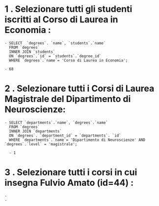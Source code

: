 # 1 . Selezionare tutti gli studenti iscritti al Corso di Laurea in Economia :

    - SELECT  `degrees`. `name`, `students`.`name`
      FROM `degrees`
      INNER JOIN `students`
      ON `degrees`.`id` = `students`.`degree_id`
      WHERE `degrees`.`name`= 'Corso di Laurea in Economia';

    - 68

# 2 . Selezionare tutti i Corsi di Laurea Magistrale del Dipartimento di Neuroscienze:

    - SELECT `departments`.`name`, `degrees`.`name`
      FROM `degrees`
      INNER JOIN `departments`
      ON `degrees`. `department_id` = `departments`. `id`
      WHERE `departments`.`name`= 'Dipartimento di Neuroscienze' AND `degrees`.`level` = 'magistrale';

      - 1

# 3 . Selezionare tutti i corsi in cui insegna Fulvio Amato (id=44) :
    
    - 
    - 